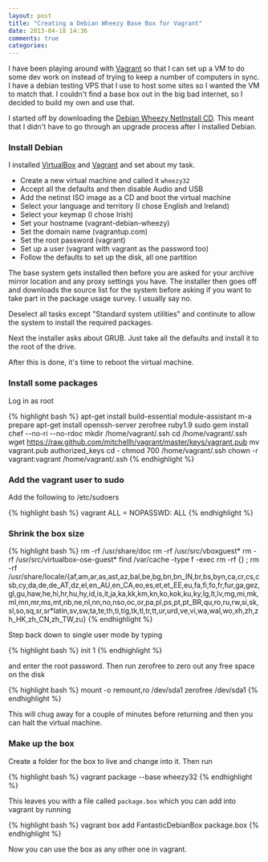 ```yaml
---
layout: post
title: "Creating a Debian Wheezy Base Box for Vagrant"
date: 2013-04-18 14:36
comments: true
categories: 
---
```

I have been playing around with [Vagrant](http://vagrantup.com) so that I can set up a VM to do some dev work on instead of trying to keep
a number of computers in sync. I have a debian testing VPS that I use to host some sites so I wanted the VM to match that. I couldn't find
a base box out in the big bad internet, so I decided to build my own and use that.

I started off by downloading the [Debian Wheezy NetInstall CD](http://www.debian.org/devel/debian-installer/). This meant that I didn't have to go through an upgrade process after
I installed Debian.

### Install Debian

I installed [VirtualBox](https://www.virtualbox.org/) and [Vagrant](http://vagrantup.com) and set about my task.

  * Create a new virtual machine and called it `wheezy32`
  * Accept all the defaults and then disable Audio and USB
  * Add the netinst ISO image as a CD and boot the virtual machine
  * Select your language and territory (I chose English and Ireland)
  * Select your keymap (I chose Irish)
  * Set your hostname (vagrant-debian-wheezy)
  * Set the domain name (vagrantup.com)
  * Set the root password (vagrant)
  * Set up a user (vagrant with vagrant as the password too)
  * Follow the defaults to set up the disk, all one partition

The base system gets installed then before you are asked for your archive mirror location and any proxy settings you have. The installer then goes off and downloads the source list
for the system before asking if you want to take part in the package usage survey. I usually say no.

Deselect all tasks except "Standard system utilities" and continute to allow the system to install the required packages.

Next the installer asks about GRUB. Just take all the defaults and install it to the root of the drive.

After this is done, it's time to reboot the virtual machine.

### Install some packages

Log in as root

{% highlight bash %}
apt-get install build-essential module-assistant
m-a prepare
apt-get install openssh-server zerofree ruby1.9 sudo
gem install chef --no-ri --no-rdoc
mkdir /home/vagrant/.ssh
cd /home/vagrant/.ssh
wget https://raw.github.com/mitchellh/vagrant/master/keys/vagrant.pub
mv vagrant.pub authorized_keys
cd -
chmod 700 /home/vagrant/.ssh
chown -r vagrant:vagrant /home/vagrant/.ssh
{% endhighlight %}

### Add the vagrant user to sudo

Add the following to /etc/sudoers

{% highlight bash %}
vagrant    ALL = NOPASSWD: ALL
{% endhighlight %}

### Shrink the box size

{% highlight bash %}
rm -rf /usr/share/doc
rm -rf /usr/src/vboxguest*
rm -rf /usr/src/virtualbox-ose-guest*
find /var/cache -type f -exec rm -rf {} \;
rm -rf /usr/share/locale/{af,am,ar,as,ast,az,bal,be,bg,bn,bn_IN,br,bs,byn,ca,cr,cs,csb,cy,da,de,de_AT,dz,el,en_AU,en_CA,eo,es,et,et_EE,eu,fa,fi,fo,fr,fur,ga,gez,gl,gu,haw,he,hi,hr,hu,hy,id,is,it,ja,ka,kk,km,kn,ko,kok,ku,ky,lg,lt,lv,mg,mi,mk,ml,mn,mr,ms,mt,nb,ne,nl,nn,no,nso,oc,or,pa,pl,ps,pt,pt_BR,qu,ro,ru,rw,si,sk,sl,so,sq,sr,sr*latin,sv,sw,ta,te,th,ti,tig,tk,tl,tr,tt,ur,urd,ve,vi,wa,wal,wo,xh,zh,zh_HK,zh_CN,zh_TW,zu}
{% endhighlight %}

Step back down to single user mode by typing

{% highlight bash %}
init 1
{% endhighlight %}

and enter the root password. Then run zerofree to zero out any free space on the disk

{% highlight bash %}
mount -o remount,ro /dev/sda1
zerofree /dev/sda1
{% endhighlight %}

This will chug away for a couple of minutes before returning and then you can halt the virtual machine.

### Make up the box

Create a folder for the box to live and change into it. Then run

{% highlight bash %}
vagrant package --base wheezy32
{% endhighlight %}

This leaves you with a file called `package.box` which you can add into vagrant by running

{% highlight bash %}
vagrant box add FantasticDebianBox package.box
{% endhighlight %}

Now you can use the box as any other one in vagrant.
